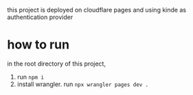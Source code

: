 this project is deployed on cloudflare pages and using kinde as authentication provider

# how to run

in the root directory of this project,

1. run `npm i`
2. install wrangler. run `npx wrangler pages dev .`
